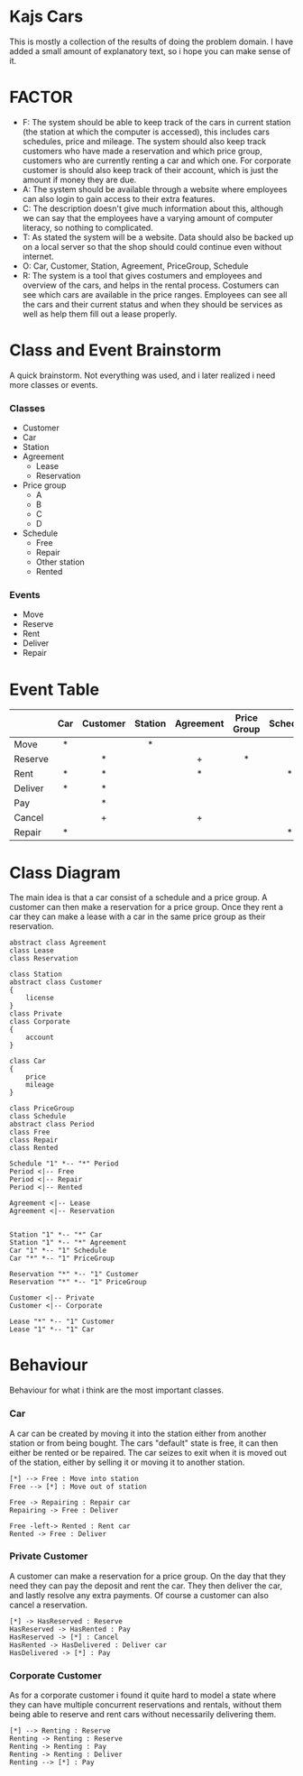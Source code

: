# Kajs Cars
This is mostly a collection of the results of doing the problem domain. I have added a small amount of explanatory text, so i hope you can make sense of it.

# FACTOR
- F: The system should be able to keep track of the cars in current station (the station at which the computer is accessed), this includes cars schedules, price and mileage. The system should also keep track customers who have made a reservation and which price group, customers who are currently renting a car and which one. For corporate customer is should also keep track of their account, which is just the amount if money they are due.
- A: The system should be available through a website where employees can also login to gain access to their extra features.
- C: The description doesn't give much information about this, although we can say that the employees have a varying amount of computer literacy, so nothing to complicated.
- T: As stated the system will be a website. Data should also be backed up on a local server so that the shop should could continue even without internet.
- O: Car, Customer, Station, Agreement, PriceGroup, Schedule
- R: The system is a tool that gives costumers and employees and overview of the cars, and helps in the rental process. Costumers can see which cars are available in the price ranges. Employees can see all the cars and their current status and when they should be services as well as help them fill out a lease properly.

# Class and Event Brainstorm
A quick brainstorm. Not everything was used, and i later realized i need more classes or events.

### Classes
- Customer
- Car
- Station
- Agreement
    - Lease
    - Reservation
- Price group
    - A
    - B
    - C
    - D
- Schedule
    - Free
    - Repair
    - Other station
    - Rented

### Events
- Move
- Reserve
- Rent
- Deliver
- Repair

# Event Table
|         | Car | Customer | Station | Agreement | Price Group | Schedule |
| ------- | :-: | :------: | :-----: | :-------: | :---------: | :------: |
| Move    | *   |          | *       |           |             |          |
| Reserve |     | *        |         | +         | *           |          |
| Rent    | *   | *        |         | *         |             | *        |
| Deliver | *   | *        |         |           |             |          |
| Pay     |     | *        |         |           |             |          |
| Cancel  |     | +        |         | +         |             |          |
| Repair  | *   |          |         |           |             | *        |

# Class Diagram
The main idea is that a car consist of a schedule and a price group. A customer can then make a reservation for a price group. Once they rent a car they can make a lease with a car in the same price group as their reservation.

```plantuml
abstract class Agreement
class Lease
class Reservation

class Station
abstract class Customer
{
    license
}
class Private
class Corporate
{
    account
}

class Car
{
    price
    mileage
}

class PriceGroup
class Schedule
abstract class Period
class Free
class Repair
class Rented

Schedule "1" *-- "*" Period
Period <|-- Free
Period <|-- Repair
Period <|-- Rented

Agreement <|-- Lease
Agreement <|-- Reservation


Station "1" *-- "*" Car
Station "1" *-- "*" Agreement
Car "1" *-- "1" Schedule
Car "*" *-- "1" PriceGroup

Reservation "*" *-- "1" Customer
Reservation "*" *-- "1" PriceGroup

Customer <|-- Private
Customer <|-- Corporate

Lease "*" *-- "1" Customer
Lease "1" *-- "1" Car
```

# Behaviour
Behaviour for what i think are the most important classes.

### Car
A car can be created by moving it into the station either from another station or from being bought. The cars "default" state is free, it can then either be rented or be repaired. The car seizes to exit when it is moved out of the station, either by selling it or moving it to another station.

```plantuml
[*] --> Free : Move into station
Free --> [*] : Move out of station

Free -> Repairing : Repair car
Repairing -> Free : Deliver

Free -left-> Rented : Rent car
Rented -> Free : Deliver
```

### Private Customer
A customer can make a reservation for a price group. On the day that they need they can pay the deposit and rent the car. They then deliver the car, and lastly resolve any extra payments. Of course a customer can also cancel a reservation.

```plantuml
[*] -> HasReserved : Reserve
HasReserved -> HasRented : Pay
HasReserved -> [*] : Cancel
HasRented -> HasDelivered : Deliver car
HasDelivered -> [*] : Pay
```

### Corporate Customer
As for a corporate customer i found it quite hard to model a state where they can have multiple concurrent reservations and rentals, without them being able to reserve and rent cars without necessarily delivering them.

```plantuml
[*] --> Renting : Reserve
Renting -> Renting : Reserve
Renting -> Renting : Pay
Renting -> Renting : Deliver
Renting --> [*] : Pay
```
